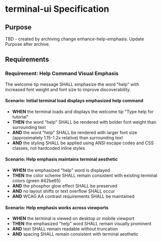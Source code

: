 # terminal-ui Specification

## Purpose
TBD - created by archiving change enhance-help-emphasis. Update Purpose after archive.
## Requirements
### Requirement: Help Command Visual Emphasis

The welcome tip message SHALL emphasize the word "help" with increased font
weight and font size to improve discoverability.

#### Scenario: Initial terminal load displays emphasized help command

- **WHEN** the terminal loads and displays the welcome tip "Type help for
  tutorial"
- **THEN** the word "help" SHALL be rendered with bolder font weight than
  surrounding text
- **AND** the word "help" SHALL be rendered with larger font size (approximately
  1.15-1.2x relative) than surrounding text
- **AND** the styling SHALL be applied using ANSI escape codes and CSS classes,
  not hardcoded inline styles

#### Scenario: Help emphasis maintains terminal aesthetic

- **WHEN** the emphasized "help" word is displayed
- **THEN** the color scheme SHALL remain consistent with existing terminal
  colors (green #42be65)
- **AND** the phosphor glow effect SHALL be preserved
- **AND** no layout shifts or text overflow SHALL occur
- **AND** WCAG AA contrast requirements SHALL be maintained

#### Scenario: Help emphasis works across viewports

- **WHEN** the terminal is viewed on desktop or mobile viewport
- **THEN** the emphasized "help" word SHALL remain visually prominent
- **AND** text SHALL remain readable without truncation
- **AND** spacing SHALL remain consistent with terminal aesthetic

